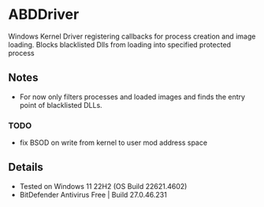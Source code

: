 # ABDDriver
Windows Kernel Driver registering callbacks for process creation and image loading. Blocks blacklisted Dlls from loading into specified protected process

## Notes

* For now only filters processes and loaded images and finds the entry point of blacklisted DLLs.

### TODO
* fix BSOD on write from kernel to user mod address space

## Details 
* Tested on Windows 11 22H2 (OS Build 22621.4602)
* BitDefender Antivirus Free | Build 27.0.46.231